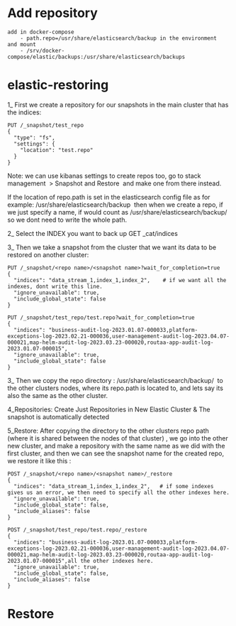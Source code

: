 



# Add repository

    add in docker-compose 
        - path.repo=/usr/share/elasticsearch/backup in the environment
    and mount   
        - /srv/docker-compose/elastic/backups:/usr/share/elasticsearch/backups

# elastic-restoring

1_ First we create a repository for our snapshots in the main cluster that has the indices:

    PUT /_snapshot/test_repo
    {
      "type": "fs",
      "settings": {
        "location": "test.repo"
      }
    }

Note: we can use kibanas settings to create repos too, go to stack management  > Snapshot and Restore  and make one from there instead.

If the location of repo.path is set in the elasticsearch config file as for example: /usr/share/elasticsearch/backup  then when we create a repo, if we just specify a name, if would count as /usr/share/elasticsearch/backup/<repo name>  so we dont need to write the whole path.

2_ Select the INDEX you want to back up
    GET _cat/indices

3_ Then we take a snapshot from the cluster that we want its data to be restored on another cluster:

    PUT /_snapshot/<repo name>/<snapshot name>?wait_for_completion=true
    {
      "indices": "data_stream_1,index_1,index_2",    # if we want all the indexes, dont write this line.
      "ignore_unavailable": true,
      "include_global_state": false
    }

    PUT /_snapshot/test_repo/test.repo?wait_for_completion=true
    {
      "indices": "business-audit-log-2023.01.07-000033,platform-exceptions-log-2023.02.21-000036,user-management-audit-log-2023.04.07-000021,map-helm-audit-log-2023.03.23-000020,routaa-app-audit-log-2023.01.07-000015",
      "ignore_unavailable": true,
      "include_global_state": false
    }

3_ Then we copy the repo directory : /usr/share/elasticsearch/backup/<repo name>  to the other clusters nodes, where its repo.path is located to, and lets say its also the same as the other cluster.

4_Repositories: Create Just Repositories in New Elastic Cluster & The snapshot is automatically detected

5_Restore: After copying the directory to the other clusters repo path (where it is shared between the nodes of that cluster) , we go into the other new cluster, and make a repository with the same name as we did with the first cluster, and then we can see the snapshot name for the created repo, we restore it like this :

    POST /_snapshot/<repo name>/<snapshot name>/_restore
    {
      "indices": "data_stream_1,index_1,index_2",   # if some indexes gives us an error, we then need to specify all the other indexes here.
      "ignore_unavailable": true,
      "include_global_state": false,
      "include_aliases": false
    }

    POST /_snapshot/test_repo/test.repo/_restore
    {
      "indices": "business-audit-log-2023.01.07-000033,platform-exceptions-log-2023.02.21-000036,user-management-audit-log-2023.04.07-000021,map-helm-audit-log-2023.03.23-000020,routaa-app-audit-log-2023.01.07-000015",all the other indexes here.
      "ignore_unavailable": true,
      "include_global_state": false,
      "include_aliases": false
    }

# Restore
